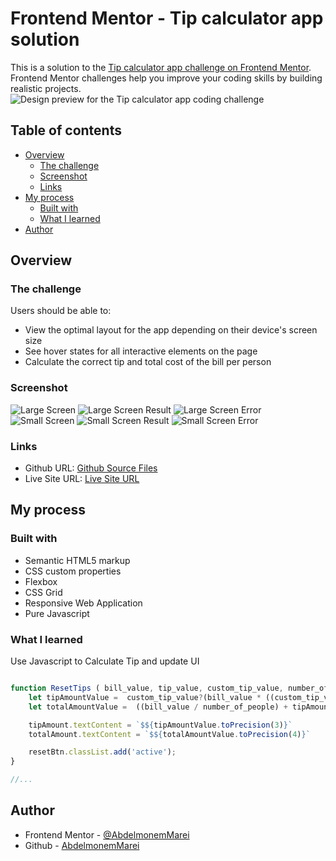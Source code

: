 # Frontend Mentor - Tip calculator app solution

This is a solution to the [Tip calculator app challenge on Frontend Mentor](https://www.frontendmentor.io/challenges/tip-calculator-app-ugJNGbJUX). Frontend Mentor challenges help you improve your coding skills by building realistic projects.
![Design preview for the Tip calculator app coding challenge](./design/desktop-preview.jpg)

## Table of contents

- [Overview](#overview)
  - [The challenge](#the-challenge)
  - [Screenshot](#screenshot)
  - [Links](#links)
- [My process](#my-process)
  - [Built with](#built-with)
  - [What I learned](#what-i-learned)
- [Author](#author)


## Overview

### The challenge

Users should be able to:

- View the optimal layout for the app depending on their device's screen size
- See hover states for all interactive elements on the page
- Calculate the correct tip and total cost of the bill per person

### Screenshot

![Large Screen](./screenshot1.png) 
![Large Screen Result](./screenshot2.png) 
![Large Screen Error](./screenshot3.png) 
![Small Screen](./screenshot4.png) 
![Small Screen Result](./screenshot5.png) 
![Small Screen Error](./screenshot6.png) 

### Links

- Github URL: [Github Source Files](https://github.com/AbdelmonemMarei/Front-End-Mentor-Challenges/tree/main/Junior/tip-calculator-app-main)
- Live Site URL: [Live Site URL](https://abdelmonemmarei.github.io/Front-End-Mentor-Challenges/Newbie/four-card-feature-section-master/)

## My process

### Built with

- Semantic HTML5 markup
- CSS custom properties
- Flexbox
- CSS Grid
- Responsive Web Application
- Pure Javascript


### What I learned

Use Javascript to Calculate Tip and update UI
```js

function ResetTips ( bill_value, tip_value, custom_tip_value, number_of_people ){
    let tipAmountValue =  custom_tip_value?(bill_value * ((custom_tip_value / (100 * number_of_people)))):((bill_value * (tip_value/ (100 * number_of_people))))
    let totalAmountValue =  ((bill_value / number_of_people) + tipAmountValue)

    tipAmount.textContent = `$${tipAmountValue.toPrecision(3)}`
    totalAmount.textContent = `$${totalAmountValue.toPrecision(4)}`

    resetBtn.classList.add('active');
}

//...
```

## Author

- Frontend Mentor - [@AbdelmonemMarei](https://www.frontendmentor.io/profile/AbdelmonemMarei)
- Github - [AbdelmonemMarei](https://github.com/AbdelmonemMarei)